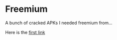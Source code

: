 # Freemium
A bunch of cracked APKs I needed freemium from...

Here is the [first link][var1]

[var1]: ""
